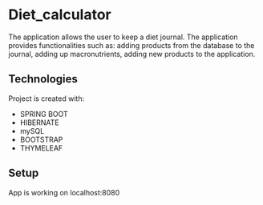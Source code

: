 # Diet_calculator
 The application allows the user to keep a diet journal. The application provides functionalities such as:
adding products from the database to the journal, adding up macronutrients,
adding new products to the application.
 
 ## Technologies
 Project is created with:
* SPRING BOOT
* HIBERNATE
* mySQL
* BOOTSTRAP
* THYMELEAF

## Setup
App is working on localhost:8080

 
